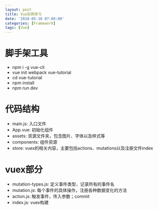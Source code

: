 ```yaml
---
layout: post
title: Vue实例学习
date: '2018-05-10 07:00:00'
categories: [Framework]
tags: [Vue]
---
```


# 脚手架工具
  * npm i -g vue-cli
  * vue init webpack vue-tutorial
  * cd vue-tutorial
  * npm install
  * npm run dev

# 代码结构
  * main.js: 入口文件
  * App.vue: 初始化组件
  * assets: 资源文件夹，包含图片、字体以及样式等
  * components: 组件资源
  * store: vuex的相关内容，主要包括actions、mutations以及注册文件index

# vuex部分
  * mutation-types.js: 定义事件类型，记录所有的事件名
  * mutation.js: 每个事件的具体操作，注册各种数据变化的方法
  * action.js: 触发事件，传入参数；commit
  * index.js: vuex构建